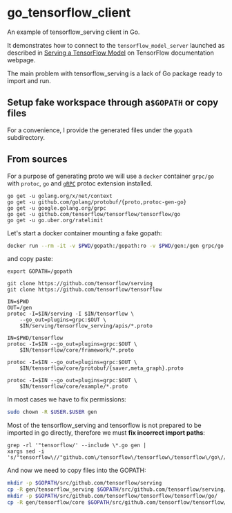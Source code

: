 # go_tensorflow_client

An example of tensorflow_serving client in Go. 

It demonstrates how to connect to the `tensorflow_model_server` launched
as described in 
[Serving a TensorFlow Model](https://www.tensorflow.org/serving/serving_basic) on
TensorFlow documentation webpage.

The main problem with tensorflow_serving is a lack of Go package ready to 
import and run.

## Setup fake workspace through a`$GOPATH` or copy files

For a convenience, I provide the generated files under the `gopath` 
subdirectory.

## From sources

For a purpose of generating proto we will use a `docker` container `grpc/go` with 
`protoc`, `go` and [`gRPC`](https://grpc.io/) protoc extension installed.

```
go get -u golang.org/x/net/context
go get -u github.com/golang/protobuf/{proto,protoc-gen-go}
go get -u google.golang.org/grpc
go get -u github.com/tensorflow/tensorflow/tensorflow/go
go get -u go.uber.org/ratelimit
```


Let's start a docker container mounting a fake gopath:
```bash
docker run --rm -it -v $PWD/gopath:/gopath:ro -v $PWD/gen:/gen grpc/go /bin/bash
```
and copy paste:
```
export GOPATH=/gopath

git clone https://github.com/tensorflow/serving
git clone https://github.com/tensorflow/tensorflow

IN=$PWD
OUT=/gen
protoc -I=$IN/serving -I $IN/tensorflow \
    --go_out=plugins=grpc:$OUT \
    $IN/serving/tensorflow_serving/apis/*.proto

IN=$PWD/tensorflow
protoc -I=$IN --go_out=plugins=grpc:$OUT \
    $IN/tensorflow/core/framework/*.proto
    
protoc -I=$IN --go_out=plugins=grpc:$OUT \
    $IN/tensorflow/core/protobuf/{saver,meta_graph}.proto
    
protoc -I=$IN --go_out=plugins=grpc:$OUT \
    $IN/tensorflow/core/example/*.proto
```

In most cases we have to fix permissions:
```bash
sudo chown -R $USER.$USER gen
```

Most of the tensorflow_serving and tensorflow is not prepared to be
imported in go directly, therefore we must **fix incorrect import paths**:

``` 
grep -rl '"tensorflow/' --include \*.go gen | 
xargs sed -i 's/"tensorflow\//"github.com\/tensorflow\/tensorflow\/tensorflow\/go\//g'
```

And now we need to copy files into the GOPATH:
```bash
mkdir -p $GOPATH/src/github.com/tensorflow/serving
cp -R gen/tensorflow_serving $GOPATH/src/github.com/tensorflow/serving/
mkdir -p $GOPATH/src/github.com/tensorflow/tensorflow/tensorflow/go/
cp -R gen/tensorflow/core $GOPATH/src/github.com/tensorflow/tensorflow/tensorflow/go/
```